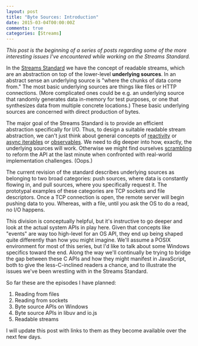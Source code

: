 ```yaml
---
layout: post
title: "Byte Sources: Introduction"
date: 2015-03-04T00:00:00Z
comments: true
categories: [Streams]
---
```


_This post is the beginning of a series of posts regarding some of the more interesting issues I've encountered while working on the Streams Standard._

In the [Streams Standard](http://streams.spec.whatwg.org/) we have the concept of readable streams, which are an abstraction on top of the lower-level **underlying sources**. In an abstract sense an underlying source is "where the chunks of data come from." The most basic underlying sources are things like files or HTTP connections. (More complicated ones could be e.g. an underlying source that randomly generates data in-memory for test purposes, or one that synthesizes data from multiple concrete locations.) These basic underlying sources are concerned with direct production of bytes.

The major goal of the Streams Standard is to provide an efficient abstraction specifically for I/O. Thus, to design a suitable readable stream abstraction, we can't just think about general concepts of [reactivity](https://github.com/kriskowal/gtor/) or [async iterables](https://github.com/zenparsing/async-iteration/) or [observables](https://github.com/jhusain/asyncgenerator#introducing-observable). We need to dig deeper into how, exactly, the underlying sources will work. Otherwise we might find ourselves [scrambling](https://github.com/whatwg/streams/issues/253) to reform the API at the last minute when confronted with real-world implementation challenges. (Oops.)

The current revision of the standard describes underlying sources as belonging to two broad categories: push sources, where data is constantly flowing in, and pull sources, where you specifically request it. The prototypal examples of these categories are TCP sockets and file descriptors. Once a TCP connection is open, the remote server will begin pushing data to you. Whereas, with a file, until you ask the OS to do a read, no I/O happens.

This division is conceptually helpful, but it's instructive to go deeper and look at the actual system APIs in play here. Given that concepts like "events" are way too high-level for an OS API, they end up being shaped quite differently than how you might imagine. We'll assume a POSIX environment for most of this series, but I'd like to talk about some Windows specifics toward the end. Along the way we'll continually be trying to bridge the gap between these C APIs and how they might manifest in JavaScript, both to give the less-C-inclined readers a chance, and to illustrate the issues we've been wrestling with in the Streams Standard.

So far these are the episodes I have planned:

1. Reading from files
2. Reading from sockets
3. Byte source APIs on Windows
4. Byte source APIs in libuv and io.js
5. Readable streams

I will update this post with links to them as they become available over the next few days.
